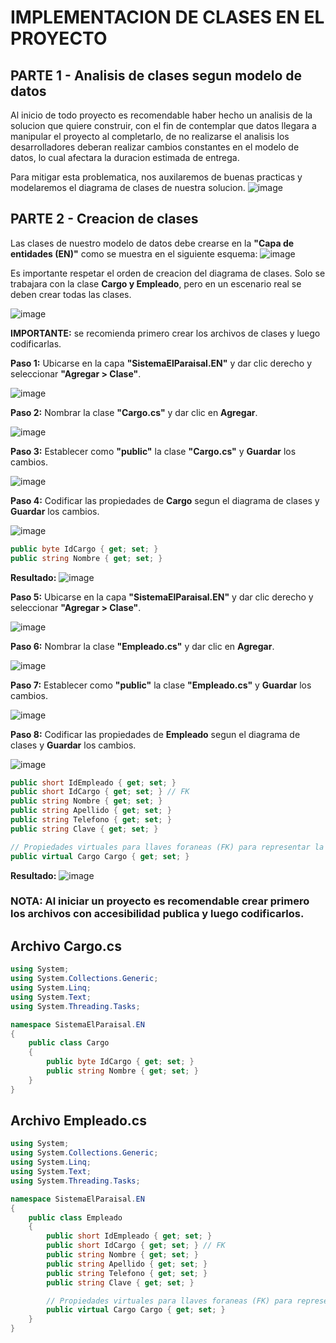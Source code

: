 # IMPLEMENTACION DE CLASES EN EL PROYECTO 

## PARTE 1 - Analisis de clases segun modelo de datos
Al inicio de todo proyecto es recomendable haber hecho un analisis de la solucion que quiere construir, con el fin de contemplar que datos llegara a manipular el proyecto al completarlo, de no realizarse el analisis los desarrolladores deberan realizar cambios constantes en el modelo de datos, lo cual afectara la duracion estimada de entrega. 

Para mitigar esta problematica, nos auxilaremos de buenas practicas y modelaremos el diagrama de clases de nuestra solucion. 
![image](https://github.com/user-attachments/assets/b50c27ce-6abc-4d71-bbce-e5aa906673ca)

## PARTE 2 - Creacion de clases
Las clases de nuestro modelo de datos debe crearse en la **"Capa de entidades (EN)"** como se muestra en el siguiente esquema: 
![image](https://github.com/user-attachments/assets/83880c6b-fb27-4909-b10f-94987ce025c5)

Es importante respetar el orden de creacion del diagrama de clases. Solo se trabajara con la clase **Cargo y Empleado**, pero en un escenario real se deben crear todas las clases.

![image](https://github.com/user-attachments/assets/dcc9bfd9-6e92-4574-aef8-4fd7b8580d91)

**IMPORTANTE:** se recomienda primero crear los archivos de clases y luego codificarlas.

**Paso 1:** Ubicarse en la capa **"SistemaElParaisal.EN"** y dar clic derecho y seleccionar **"Agregar > Clase"**.

![image](https://github.com/user-attachments/assets/1c265857-26c3-483d-ac8a-e728617f1b10)

**Paso 2:** Nombrar la clase **"Cargo.cs"** y dar clic en **Agregar**.

![image](https://github.com/user-attachments/assets/a169492f-7af3-48b6-a0fc-9aa90b28d1c2)

**Paso 3:** Establecer como **"public"** la clase **"Cargo.cs"** y **Guardar** los cambios.

![image](https://github.com/user-attachments/assets/a37431da-d7b2-4e17-81cb-5b19ba0a4ddb)

**Paso 4:** Codificar las propiedades de **Cargo** segun el diagrama de clases y **Guardar** los cambios.

![image](https://github.com/user-attachments/assets/a8c4fc82-99d8-49e6-9bfa-34848c4d4875)

```csharp
public byte IdCargo { get; set; }  
public string Nombre { get; set; }
```

**Resultado:**
![image](https://github.com/user-attachments/assets/dd218686-a067-4863-b735-33619d466793)

**Paso 5:** Ubicarse en la capa **"SistemaElParaisal.EN"** y dar clic derecho y seleccionar **"Agregar > Clase"**.

![image](https://github.com/user-attachments/assets/1c265857-26c3-483d-ac8a-e728617f1b10)

**Paso 6:** Nombrar la clase **"Empleado.cs"** y dar clic en **Agregar**.

![image](https://github.com/user-attachments/assets/05d60d10-1486-4095-ad97-8c7ef732c560)

**Paso 7:** Establecer como **"public"** la clase **"Empleado.cs"** y **Guardar** los cambios.

![image](https://github.com/user-attachments/assets/a7abd1fc-269d-4c32-91ca-ab9634e23bef)

**Paso 8:** Codificar las propiedades de **Empleado** segun el diagrama de clases y **Guardar** los cambios.

![image](https://github.com/user-attachments/assets/c8f86b73-ae8e-42bc-a1f8-a3d33f00cfd8)

```csharp
public short IdEmpleado { get; set; }
public short IdCargo { get; set; } // FK
public string Nombre { get; set; }
public string Apellido { get; set; }
public string Telefono { get; set; }
public string Clave { get; set; }

// Propiedades virtuales para llaves foraneas (FK) para representar la Asociacion
public virtual Cargo Cargo { get; set; }   
```

**Resultado:**
![image](https://github.com/user-attachments/assets/dfc132ed-b795-4909-b922-4b15dca3e41b)

### **NOTA:** Al iniciar un proyecto es recomendable crear primero los archivos con accesibilidad publica y luego codificarlos. 

## Archivo **Cargo.cs**
```csharp
using System;
using System.Collections.Generic;
using System.Linq;
using System.Text;
using System.Threading.Tasks;

namespace SistemaElParaisal.EN
{
    public class Cargo
    {
        public byte IdCargo { get; set; }
        public string Nombre { get; set; }
    }
}
```

## Archivo **Empleado.cs**
```csharp
using System;
using System.Collections.Generic;
using System.Linq;
using System.Text;
using System.Threading.Tasks;

namespace SistemaElParaisal.EN
{
    public class Empleado
    {
        public short IdEmpleado { get; set; }
        public short IdCargo { get; set; } // FK
        public string Nombre { get; set; }
        public string Apellido { get; set; }
        public string Telefono { get; set; }
        public string Clave { get; set; }

        // Propiedades virtuales para llaves foraneas (FK) para representar la Asociacion
        public virtual Cargo Cargo { get; set; }
    }
}
```

